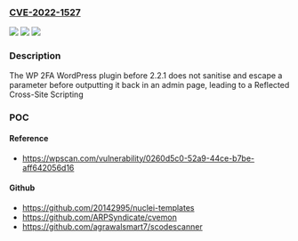 ### [CVE-2022-1527](https://cve.mitre.org/cgi-bin/cvename.cgi?name=CVE-2022-1527)
![](https://img.shields.io/static/v1?label=Product&message=WP%202FA%20%E2%80%93%20Two-factor%20authentication%20for%20WordPress&color=blue)
![](https://img.shields.io/static/v1?label=Version&message=2.2.1%3C%202.2.1%20&color=brighgreen)
![](https://img.shields.io/static/v1?label=Vulnerability&message=CWE-79%20Cross-site%20Scripting%20(XSS)&color=brighgreen)

### Description

The WP 2FA WordPress plugin before 2.2.1 does not sanitise and escape a parameter before outputting it back in an admin page, leading to a Reflected Cross-Site Scripting

### POC

#### Reference
- https://wpscan.com/vulnerability/0260d5c0-52a9-44ce-b7be-aff642056d16

#### Github
- https://github.com/20142995/nuclei-templates
- https://github.com/ARPSyndicate/cvemon
- https://github.com/agrawalsmart7/scodescanner

